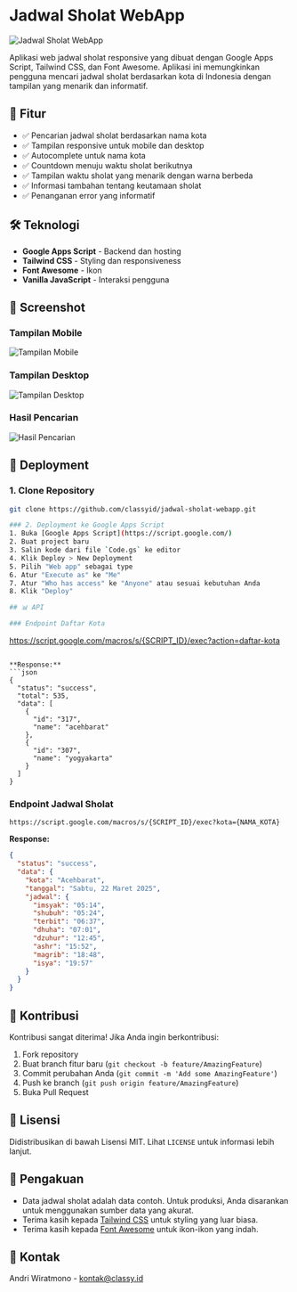 # Jadwal Sholat WebApp

![Jadwal Sholat WebApp](https://via.placeholder.com/800x400?text=Jadwal+Sholat+WebApp)

Aplikasi web jadwal sholat responsive yang dibuat dengan Google Apps Script, Tailwind CSS, dan Font Awesome. Aplikasi ini memungkinkan pengguna mencari jadwal sholat berdasarkan kota di Indonesia dengan tampilan yang menarik dan informatif.

## 🌟 Fitur

- ✅ Pencarian jadwal sholat berdasarkan nama kota
- ✅ Tampilan responsive untuk mobile dan desktop
- ✅ Autocomplete untuk nama kota
- ✅ Countdown menuju waktu sholat berikutnya
- ✅ Tampilan waktu sholat yang menarik dengan warna berbeda
- ✅ Informasi tambahan tentang keutamaan sholat
- ✅ Penanganan error yang informatif

## 🛠️ Teknologi

- **Google Apps Script** - Backend dan hosting
- **Tailwind CSS** - Styling dan responsiveness
- **Font Awesome** - Ikon
- **Vanilla JavaScript** - Interaksi pengguna

## 📸 Screenshot

### Tampilan Mobile
![Tampilan Mobile](https://via.placeholder.com/300x600?text=Mobile+View)

### Tampilan Desktop
![Tampilan Desktop](https://via.placeholder.com/800x450?text=Desktop+View)

### Hasil Pencarian
![Hasil Pencarian](https://via.placeholder.com/800x450?text=Search+Results)

## 🚀 Deployment

### 1. Clone Repository
```bash
git clone https://github.com/classyid/jadwal-sholat-webapp.git

### 2. Deployment ke Google Apps Script
1. Buka [Google Apps Script](https://script.google.com/)
2. Buat project baru
3. Salin kode dari file `Code.gs` ke editor
4. Klik Deploy > New Deployment
5. Pilih "Web app" sebagai type
6. Atur "Execute as" ke "Me"
7. Atur "Who has access" ke "Anyone" atau sesuai kebutuhan Anda
8. Klik "Deploy"

## 📊 API

### Endpoint Daftar Kota
```
https://script.google.com/macros/s/{SCRIPT_ID}/exec?action=daftar-kota
```

**Response:**
```json
{
  "status": "success",
  "total": 535,
  "data": [
    {
      "id": "317",
      "name": "acehbarat"
    },
    {
      "id": "307",
      "name": "yogyakarta"
    }
  ]
}
```

### Endpoint Jadwal Sholat
```
https://script.google.com/macros/s/{SCRIPT_ID}/exec?kota={NAMA_KOTA}
```

**Response:**
```json
{
  "status": "success",
  "data": {
    "kota": "Acehbarat",
    "tanggal": "Sabtu, 22 Maret 2025",
    "jadwal": {
      "imsyak": "05:14",
      "shubuh": "05:24",
      "terbit": "06:37",
      "dhuha": "07:01",
      "dzuhur": "12:45",
      "ashr": "15:52",
      "magrib": "18:48",
      "isya": "19:57"
    }
  }
}
```

## 📝 Kontribusi

Kontribusi sangat diterima! Jika Anda ingin berkontribusi:

1. Fork repository
2. Buat branch fitur baru (`git checkout -b feature/AmazingFeature`)
3. Commit perubahan Anda (`git commit -m 'Add some AmazingFeature'`)
4. Push ke branch (`git push origin feature/AmazingFeature`)
5. Buka Pull Request

## 📄 Lisensi

Didistribusikan di bawah Lisensi MIT. Lihat `LICENSE` untuk informasi lebih lanjut.

## 🙏 Pengakuan

- Data jadwal sholat adalah data contoh. Untuk produksi, Anda disarankan untuk menggunakan sumber data yang akurat.
- Terima kasih kepada [Tailwind CSS](https://tailwindcss.com/) untuk styling yang luar biasa.
- Terima kasih kepada [Font Awesome](https://fontawesome.com/) untuk ikon-ikon yang indah.

## 📱 Kontak

Andri Wiratmono - kontak@classy.id
```
